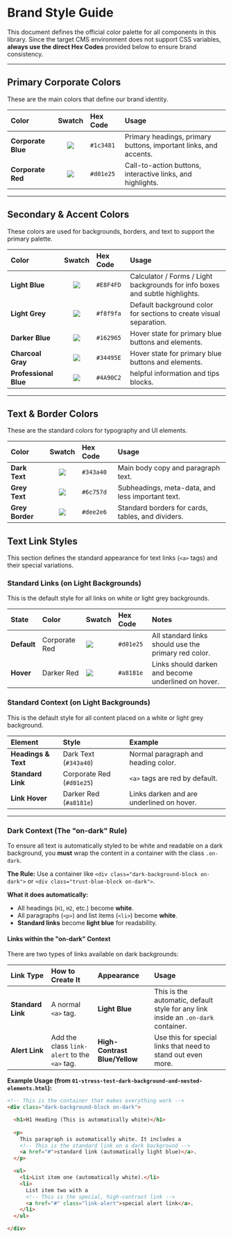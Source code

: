 # Brand Style Guide

This document defines the official color palette for all components in this library. Since the target CMS environment does not support CSS variables, **always use the direct Hex Codes** provided below to ensure brand consistency.

---

## Primary Corporate Colors

These are the main colors that define our brand identity.

| Color | Swatch | Hex Code | Usage |
| :--- | :---: | :--- | :--- |
| **Corporate Blue** | ![](https://placehold.co/60x30/1c3481/1c3481.png) | `#1c3481` | Primary headings, primary buttons, important links, and accents. |
| **Corporate Red** | ![](https://placehold.co/60x30/d01e25/d01e25.png) | `#d01e25` | Call-to-action buttons, interactive links, and highlights. |

---

## Secondary & Accent Colors

These colors are used for backgrounds, borders, and text to support the primary palette.

| Color | Swatch | Hex Code | Usage |
| :--- | :---: | :--- | :--- |
| **Light Blue** | ![](https://placehold.co/60x30/E8F4FD/E8F4FD.png) | `#E8F4FD` | Calculator / Forms / Light backgrounds for info boxes and subtle highlights. |
| **Light Grey** | ![](https://placehold.co/60x30/f8f9fa/f8f9fa.png) | `#f8f9fa` | Default background color for sections to create visual separation. |
| **Darker Blue** | ![](https://placehold.co/60x30/162965/162965.png) | `#162965` | Hover state for primary blue buttons and elements. |
| **Charcoal Gray** | ![](https://placehold.co/60x30/34495E/34495E.png) | `#34495E` | Hover state for primary blue buttons and elements. |
| **Professional Blue** | ![](https://placehold.co/60x30/4A90C2/4A90C2.png) | `#4A90C2` | helpful information and tips blocks. |

---

## Text & Border Colors

These are the standard colors for typography and UI elements.

| Color | Swatch | Hex Code | Usage |
| :--- | :---: | :--- | :--- |
| **Dark Text** | ![](https://placehold.co/60x30/343a40/343a40.png) | `#343a40` | Main body copy and paragraph text. |
| **Grey Text** | ![](https://placehold.co/60x30/6c757d/6c757d.png) | `#6c757d` | Subheadings, meta-data, and less important text. |
| **Grey Border** | ![](https://placehold.co/60x30/dee2e6/dee2e6.png) | `#dee2e6` | Standard borders for cards, tables, and dividers. |



## Text Link Styles

This section defines the standard appearance for text links (`<a>` tags) and their special variations.

### Standard Links (on Light Backgrounds)

This is the default style for all links on white or light grey backgrounds.

| State | Color | Swatch | Hex Code | Notes |
| :--- | :--- | :--- | :--- | :--- |
| **Default** | Corporate Red | ![](https://placehold.co/60x30/d01e25/d01e25.png) | `#d01e25` | All standard links should use the primary red color. |
| **Hover** | Darker Red | ![](https://placehold.co/60x30/a8181e/a8181e.png) | `#a8181e` | Links should darken and become underlined on hover. |

### Standard Context (on Light Backgrounds)

This is the default style for all content placed on a white or light grey background.

| Element | Style | Example |
| :--- | :--- | :--- |
| **Headings & Text** | Dark Text (`#343a40`) | Normal paragraph and heading color. |
| **Standard Link** | Corporate Red (`#d01e25`) | `<a>` tags are red by default. |
| **Link Hover** | Darker Red (`#a8181e`) | Links darken and are underlined on hover. |

---

### Dark Context (The "on-dark" Rule)

To ensure all text is automatically styled to be white and readable on a dark background, you **must** wrap the content in a container with the class `.on-dark`.

**The Rule:** Use a container like `<div class="dark-background-block on-dark">` or `<div class="trust-blue-block on-dark">`.

**What it does automatically:**
- All headings (`H1`, `H2`, etc.) become **white**.
- All paragraphs (`<p>`) and list items (`<li>`) become **white**.
- **Standard links** become **light blue** for readability.

#### **Links within the "on-dark" Context**

There are two types of links available on dark backgrounds:

| Link Type | How to Create It | Appearance | Usage |
| :--- | :--- | :--- | :--- |
| **Standard Link** | A normal `<a>` tag. | **Light Blue** | This is the automatic, default style for any link inside an `.on-dark` container. |
| **Alert Link** | Add the class `link-alert` to the `<a>` tag. | **High-Contrast Blue/Yellow** | Use this for special links that need to stand out even more. |

**Example Usage (from `01-stress-test-dark-background-and-nested-elements.html`):**

```html
<!-- This is the container that makes everything work -->
<div class="dark-background-block on-dark">

  <h1>H1 Heading (This is automatically white)</h1>
  
  <p>
    This paragraph is automatically white. It includes a
    <!-- This is the standard link on a dark background -->
    <a href="#">standard link (automatically light blue)</a>.
  </p>

  <ul>
    <li>List item one (automatically white).</li>
    <li>
      List item two with a 
      <!-- This is the special, high-contrast link -->
      <a href="#" class="link-alert">special alert link</a>.
    </li>
  </ul>

</div>
